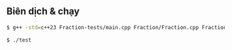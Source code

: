 ## Biên dịch & chạy
```Bash
$ g++ -std=c++23 Fraction-tests/main.cpp Fraction/Fraction.cpp Fraction/Int.cpp Fraction/usecase.cpp -o app -lgtest -lgtest_main -lpthread
```

```Bash
$ ./test
```
